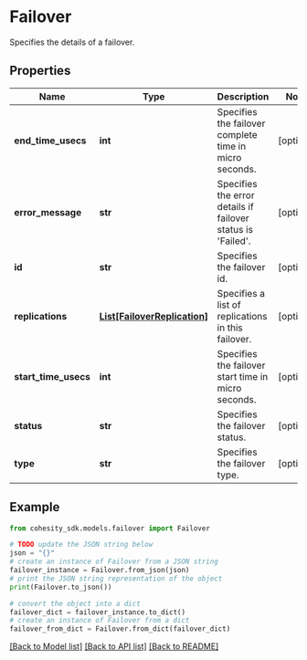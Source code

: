 # Failover

Specifies the details of a failover.

## Properties

Name | Type | Description | Notes
------------ | ------------- | ------------- | -------------
**end_time_usecs** | **int** | Specifies the failover complete time in micro seconds. | [optional] 
**error_message** | **str** | Specifies the error details if failover status is &#39;Failed&#39;. | [optional] 
**id** | **str** | Specifies the failover id. | [optional] 
**replications** | [**List[FailoverReplication]**](FailoverReplication.md) | Specifies a list of replications in this failover. | [optional] 
**start_time_usecs** | **int** | Specifies the failover start time in micro seconds. | [optional] 
**status** | **str** | Specifies the failover status. | [optional] 
**type** | **str** | Specifies the failover type. | [optional] 

## Example

```python
from cohesity_sdk.models.failover import Failover

# TODO update the JSON string below
json = "{}"
# create an instance of Failover from a JSON string
failover_instance = Failover.from_json(json)
# print the JSON string representation of the object
print(Failover.to_json())

# convert the object into a dict
failover_dict = failover_instance.to_dict()
# create an instance of Failover from a dict
failover_from_dict = Failover.from_dict(failover_dict)
```
[[Back to Model list]](../README.md#documentation-for-models) [[Back to API list]](../README.md#documentation-for-api-endpoints) [[Back to README]](../README.md)


